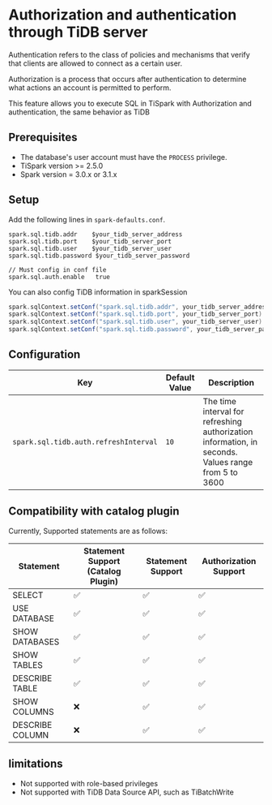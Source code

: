 # Authorization and authentication through TiDB server

Authentication refers to the class of policies and mechanisms that verify that clients are allowed to connect as a
certain user.

Authorization is a process that occurs after authentication to determine what actions an account is permitted to
perform.

This feature allows you to execute SQL in TiSpark with Authorization and authentication, the same behavior as TiDB

## Prerequisites

- The database's user account must have the `PROCESS` privilege.
- TiSpark version >= 2.5.0
- Spark version = 3.0.x or 3.1.x

## Setup

Add the following lines in `spark-defaults.conf`.

```
spark.sql.tidb.addr    $your_tidb_server_address
spark.sql.tidb.port    $your_tidb_server_port
spark.sql.tidb.user    $your_tidb_server_user
spark.sql.tidb.password $your_tidb_server_password

// Must config in conf file
spark.sql.auth.enable   true
```

You can also config TiDB information in sparkSession

```scala
spark.sqlContext.setConf("spark.sql.tidb.addr", your_tidb_server_address)
spark.sqlContext.setConf("spark.sql.tidb.port", your_tidb_server_port)
spark.sqlContext.setConf("spark.sql.tidb.user", your_tidb_server_user)
spark.sqlContext.setConf("spark.sql.tidb.password", your_tidb_server_password)

```

## Configuration

|    Key    | Default Value | Description |
| ---------- | --- | --- |
| `spark.sql.tidb.auth.refreshInterval` |  `10` | The time interval for refreshing authorization information, in seconds. Values range from 5 to 3600 |

## Compatibility with catalog plugin

Currently, Supported statements are as follows:

|Statement   | Statement Support (Catalog Plugin)   | Statement Support | Authorization Support | 
|---|---|---|---|
| SELECT        | ✅ | ✅ | ✅ |   
| USE DATABASE  | ✅ | ✅ | ✅ |   
| SHOW DATABASES| ✅ | ✅ | ✅ |   
| SHOW TABLES   | ✅ | ✅ | ✅ |
| DESCRIBE TABLE| ✅ | ✅ | ✅ |
| SHOW COLUMNS  | ❌ | ✅ | ✅ |
| DESCRIBE COLUMN| ❌ | ✅ | ✅ |

## limitations

- Not supported with role-based privileges
- Not supported with TiDB Data Source API, such as TiBatchWrite
